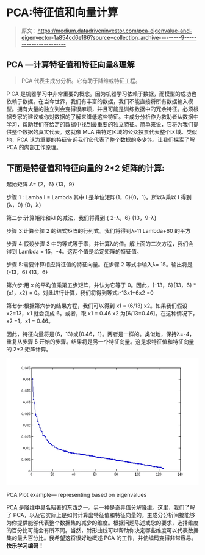 # PCA:特征值和向量计算

> 原文：<https://medium.datadriveninvestor.com/pca-eigenvalue-and-eigenvector-1a854cd6e186?source=collection_archive---------9----------------------->

## **PCA —计算特征值和特征向量&理解**

> PCA 代表主成分分析。它有助于降维或特征工程。

P CA 是机器学习中非常重要的概念。因为机器学习依赖于数据，而模型的成功也依赖于数据。在当今世界，我们有丰富的数据，我们不能直接将所有数据输入模型。拥有大量的独立列会变得很麻烦，并且可能是训练数据中的冗余特征。必须根据专家的建议或你对数据的了解来降低这些特征。主成分分析作为救助者从数据中学习，帮助我们在给定的数据中找到最重要的独立特征。简单来说，它将为我们提供整个数据的真实代表。这就像 MLA 由特定区域的公众投票代表整个区域。类似地，PCA 认为重要的特征告诉我们它代表了整个数据的多少%。让我们探索了解 PCA 的内部工作原理。

## 下面是特征值和特征向量的 2*2 矩阵的计算:

起始矩阵 A= {2，6} {13，9}

步骤 1 : Lamba I = Lambda 其中 I 是单位矩阵{1，0}{0，1}。所以λ乘以 I 得到{λ，0} {0，λ}

第二步:计算矩阵和λI 的减法，我们将得到:{ 2-λ，6} {13，9-λ}

步骤 3:计算步骤 2 的结式矩阵的行列式。我们将得到λ-11 Lambda+60 的平方

步骤 4:假设步骤 3 中的等式等于零，并计算λ的值。解上面的二次方程，我们会得到 Lambda = 15，-4。这两个值是给定矩阵的特征值。

步骤 5:需要计算相应特征值的特征向量。在步骤 2 等式中输入λ= 15。输出将是{-13，6} {13，6}

第六步:用 x 的平均值乘第五步矩阵，并认为它等于 0。因此，{-13，6}{13，6} * {x1，x2} = 0。对此进行计算，我们将得到等式:-13x1+6x2 =0

第七步:根据第六步的结果方程，我们可以得到 x1 = (6/13) x2。如果我们假设 x2=13，x1 就会变成 6。或者，取 x1 = 0.46 x2 为[6/13=0.46]。在这种情况下，x2 =1，x1 = 0.46。

因此，特征向量将是{6，13}或{0.46，1}。两者是一样的。类似地，保持λ=-4，重复从步骤 5 开始的步骤。结果将是另一个特征向量。这是求特征值和特征向量的 2*2 矩阵计算。

![](img/8e85b9094634d7209cde83003a3329ba.png)

PCA Plot example— representing based on eigenvalues

PCA 是降维中臭名昭著的东西之一。另一种是奇异值分解降维。这里，我们了解了 PCA，以及它实际上是如何计算出特征值和特征向量的。主成分分析间接能够为你提供能够代表整个数据集的减少的维度。根据问题陈述或您的要求，选择维度的百分比可能会有所不同。当然，肘形曲线可以帮助你决定哪些维度可以代表数据集的最大百分比。我希望这将很好地概述 PCA 的工作，并使编码变得非常容易。**快乐学习编码！**